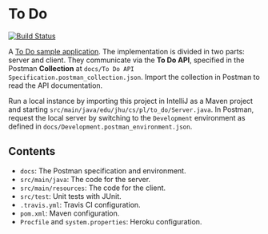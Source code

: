 To Do
=====

[![Build Status](https://travis-ci.org/jhu-oose/todo.svg?branch=master)](https://travis-ci.org/jhu-oose/todo)

A [To Do sample application](https://oose-to-do.herokuapp.com). The implementation is divided in two parts: server and client. They communicate via the **To Do API**, specified in the Postman **Collection** at `docs/To Do API Specification.postman_collection.json`. Import the collection in Postman to read the API documentation.

Run a local instance by importing this project in IntelliJ as a Maven project and starting `src/main/java/edu/jhu/cs/pl/to_do/Server.java`. In Postman, request the local server by switching to the `Development` environment as defined in `docs/Development.postman_environment.json`.

Contents
--------

- `docs`: The Postman specification and environment.
- `src/main/java`: The code for the server.
- `src/main/resources`: The code for the client.
- `src/test`: Unit tests with JUnit.
- `.travis.yml`: Travis CI configuration.
- `pom.xml`: Maven configuration.
- `Procfile` and `system.properties`: Heroku configuration.

